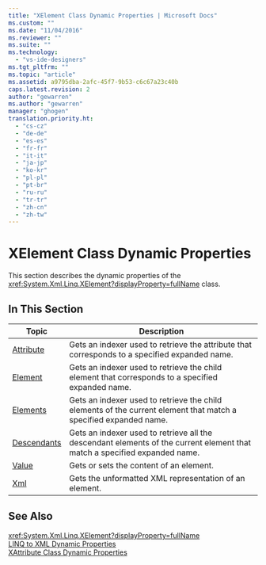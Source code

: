 ```yaml
---
title: "XElement Class Dynamic Properties | Microsoft Docs"
ms.custom: ""
ms.date: "11/04/2016"
ms.reviewer: ""
ms.suite: ""
ms.technology: 
  - "vs-ide-designers"
ms.tgt_pltfrm: ""
ms.topic: "article"
ms.assetid: a9795dba-2afc-45f7-9b53-c6c67a23c40b
caps.latest.revision: 2
author: "gewarren"
ms.author: "gewarren"
manager: "ghogen"
translation.priority.ht: 
  - "cs-cz"
  - "de-de"
  - "es-es"
  - "fr-fr"
  - "it-it"
  - "ja-jp"
  - "ko-kr"
  - "pl-pl"
  - "pt-br"
  - "ru-ru"
  - "tr-tr"
  - "zh-cn"
  - "zh-tw"
---
```

# XElement Class Dynamic Properties
This section describes the dynamic properties of the <xref:System.Xml.Linq.XElement?displayProperty=fullName> class.  
  
## In This Section  
  
|Topic|Description|  
|-----------|-----------------|  
|[Attribute](../designers/attribute-xelement-dynamic-property.md)|Gets an indexer used to retrieve the attribute that corresponds to a specified expanded name.|  
|[Element](../designers/element-xelement-dynamic-property.md)|Gets an indexer used to retrieve the child element that corresponds to a specified expanded name.|  
|[Elements](../designers/elements-xelement-dynamic-property.md)|Gets an indexer used to retrieve the child elements of the current element that match a specified expanded name.|  
|[Descendants](../designers/descendants-xelement-dynamic-property.md)|Gets an indexer used to retrieve all the descendant elements of the current element that match a specified expanded name.|  
|[Value](../designers/value-xelement-dynamic-property.md)|Gets or sets the content of an element.|  
|[Xml](../designers/xml-xelement-dynamic-property.md)|Gets the unformatted XML representation of an element.|  
  
## See Also  
 <xref:System.Xml.Linq.XElement?displayProperty=fullName>   
 [LINQ to XML Dynamic Properties](../designers/linq-to-xml-dynamic-properties.md)   
 [XAttribute Class Dynamic Properties](../designers/xattribute-class-dynamic-properties.md)